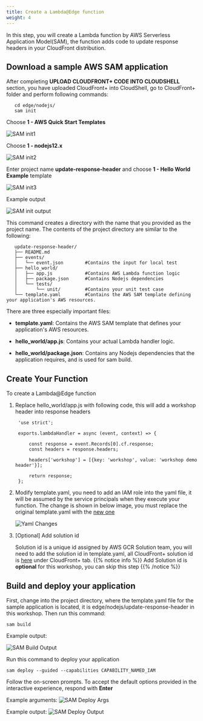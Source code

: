 ```yaml
---
title: Create a Lambda@Edge function 
weight: 4
---
```


In this step, you will create a Lambda function by AWS Serverless Application Model(SAM), the function adds code to update response headers in your CloudFront distribution.


## Download a sample AWS SAM application

After completing **UPLOAD CLOUDFRONT+ CODE INTO CLOUDSHELL** section, you have uploaded CloudFront+ into CloudShell, go to CloudFront+ folder and perform following commands:

       cd edge/nodejs/
       sam init

   Choose **1 - AWS Quick Start Templates**
   
   ![SAM init1](/images/sam-init1.png)

   Choose **1 - nodejs12.x**
   
   ![SAM init2](/images/sam-init2.png) 

   Enter project name **update-response-header** and choose **1 - Hello World Example** template
   
   ![SAM init3](/images/sam-init3.png)  

   Example output

   ![SAM init output](/images/sam-init-output.png)

   This command creates a directory with the name that you provided as the project name. The contents of the project directory are similar to the following:

       update-response-header/
       ├── README.md
       ├── events/
       │   └── event.json        #Contains the input for local test
       ├── hello_world/
       │   ├── app.js            #Contains AWS Lambda function logic
       │   ├── package.json      #Contains Nodejs dependencies 
       │   └── tests/
       │       └── unit/         #Contains your unit test case
       └── template.yaml         #Contains the AWS SAM template defining your application's AWS resources.

   There are three especially important files:

   - **template.yaml**: Contains the AWS SAM template that defines your application's AWS resources.

   - **hello_world/app.js**: Contains your actual Lambda handler logic.

   - **hello_world/package.json**: Contains any Nodejs dependencies that the application requires, and is used for sam build.

## Create Your Function
To create a Lambda@Edge function

1. Replace hello_world/app.js with following code, this will add a workshop header into response headers

        'use strict';

        exports.lambdaHandler = async (event, context) => {

            const response = event.Records[0].cf.response;
            const headers = response.headers;
        
            headers['workshop'] = [{key: 'workshop', value: 'workshop demo header'}];
        
            return response;
        };

2. Modify template.yaml, you need to add an IAM role into the yaml file, it will be assumed by the service principals when they execute your function. The change is shown in below image, you must replace the original template.yaml with the [new one](https://drive.corp.amazon.com/documents/lvning@/Workshop/template.yaml)

   ![Yaml Changes](/images/yaml_changes.png)
    
3. [Optional] Add solution id

   Solution id is a unique id assigned by AWS GCR Solution team, you will need to add the solution id in template.yaml, all CloudFront+ solution id is [here](https://quip-amazon.com/nXxXAl58SGQF/2021-Solution-Progress-Tracking-Board) under CloudFront+ tab.
   {{% notice info %}}
   Add Solution id is **optional** for this workshop, you can skip this step
   {{% /notice %}}


## Build and deploy your application

First, change into the project directory, where the template.yaml file for the sample application is located, it is edge/nodejs/update-response-header in this workshop. Then run this command:
        
    sam build

Example output:

![SAM Build Output](/images/sam-build-output.png)

Run this command to deploy your application

    sam deploy --guided --capabilities CAPABILITY_NAMED_IAM

Follow the on-screen prompts. To accept the default options provided in the interactive experience, respond with **Enter**

Example arguments:
![SAM Deploy Args](/images/sam-deploy-args.png)

Example output:
![SAM Deploy Output](/images/sam-deploy-output.png)

